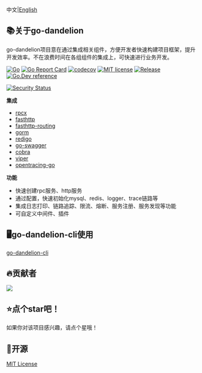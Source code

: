中文|[English](readme.md)

## 📚关于go-dandelion
go-dandelion项目意在通过集成相关组件，方便开发者快速构建项目框架，提升开发效率。不在浪费时间在各组组件的集成上，可快速进行业务开发。

[![Go](https://github.com/team-dandelion/go-dandelion/workflows/Go/badge.svg?branch=main)](https://github.com/team-dandelion/go-dandelion/actions)
[![Go Report Card](https://goreportcard.com/badge/github.com/team-dandelion/go-dandelion)](https://goreportcard.com/report/github.com/team-dandelion/go-dandelion)
[![codecov](https://codecov.io/gh/gly-hub/go-dandelion/branch/main/graph/badge.svg)](https://codecov.io/gh/gly-hub/go-dandelion)
[![MIT license](https://img.shields.io/badge/License-Apache2.0-brightgreen.svg)](https://opensource.org/licenses/apache-2-0/)
[![Release](https://img.shields.io/badge/release-1.2.0-white.svg)](https://pkg.go.dev/github.com/team-dandelion/go-dandelion/go-dandelion-cli?tab=doc)
[![Go.Dev reference](https://img.shields.io/badge/go.dev-reference-blue?logo=go&logoColor=white)](https://pkg.go.dev/github.com/team-dandelion/go-dandelion/go-dandelion-cli?tab=doc)

[![Security Status](https://www.murphysec.com/platform3/v31/badge/1666706410635550720.svg)](https://www.murphysec.com/console/report/1666706410597801984/1666706410635550720)


**集成**
+ [rpcx](https://github.com/smallnest/rpcx)
+ [fasthttp](https://github.com/valyala/fasthttp)
+ [fasthttp-routing](https://github.com/qiangxue/fasthttp-routing)
+ [gorm](https://github.com/go-gorm/gorm)
+ [redigo](https://github.com/gomodule/redigo)
+ [go-swagger](https://github.com/go-swagger/go-swagger)
+ [cobra](https://github.com/spf13/cobra)
+ [viper](https://github.com/spf13/viper)
+ [opentracing-go](https://github.com/opentracing/opentracing-go)

**功能**
+ 快速创建rpc服务、http服务
+ 通过配置，快速初始化mysql、redis、logger、trace链路等
+ 集成日志打印、链路追踪、限流、熔断、服务注册、服务发现等功能
+ 可自定义中间件、插件

## 🖥go-dandelion-cli使用
<a href="https://github.com/team-dandelion/go-dandelion-cli">
  go-dandelion-cli
</a>

## 🔥贡献者

<a href="https://github.com/team-dandelion/go-dandelion/graphs/contributors">
  <img src="https://contrib.rocks/image?repo=gly-hub/go-dandelion" />
</a>

##  ⭐点个star吧！

如果你对该项目感兴趣，请点个星哦！

## 🔑开源
[MIT License](LICENSE)

